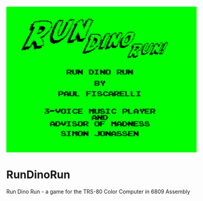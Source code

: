 <p align="center">
    <img src="./images/dino_run_title.png">
</p>

# RunDinoRun
Run Dino Run - a game for the TRS-80 Color Computer in 6809 Assembly
